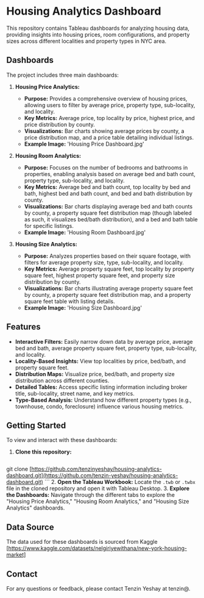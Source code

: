 # Housing Analytics Dashboard

This repository contains Tableau dashboards for analyzing housing data, providing insights into housing prices, room configurations, and property sizes across different localities and property types in NYC area.

## Dashboards

The project includes three main dashboards:

1.  **Housing Price Analytics:**
    * **Purpose:** Provides a comprehensive overview of housing prices, allowing users to filter by average price, property type, sub-locality, and locality.
    * **Key Metrics:** Average price, top locality by price, highest price, and price distribution by county.
    * **Visualizations:** Bar charts showing average prices by county, a price distribution map, and a price table detailing individual listings.
    * **Example Image:** 'Housing Price Dashboard.jpg'

2.  **Housing Room Analytics:**
    * **Purpose:** Focuses on the number of bedrooms and bathrooms in properties, enabling analysis based on average bed and bath count, property type, sub-locality, and locality.
    * **Key Metrics:** Average bed and bath count, top locality by bed and bath, highest bed and bath count, and bed and bath distribution by county.
    * **Visualizations:** Bar charts displaying average bed and bath counts by county, a property square feet distribution map (though labeled as such, it visualizes bed/bath distribution), and a bed and bath table for specific listings.
    * **Example Image:** 'Housing Room Dashboard.jpg'

3.  **Housing Size Analytics:**
    * **Purpose:** Analyzes properties based on their square footage, with filters for average property size, type, sub-locality, and locality.
    * **Key Metrics:** Average property square feet, top locality by property square feet, highest property square feet, and property size distribution by county.
    * **Visualizations:** Bar charts illustrating average property square feet by county, a property square feet distribution map, and a property square feet table with listing details.
    * **Example Image:** 'Housing Size Dashboard.jpg'

## Features

* **Interactive Filters:** Easily narrow down data by average price, average bed and bath, average property square feet, property type, sub-locality, and locality.
* **Locality-Based Insights:** View top localities by price, bed/bath, and property square feet.
* **Distribution Maps:** Visualize price, bed/bath, and property size distribution across different counties.
* **Detailed Tables:** Access specific listing information including broker title, sub-locality, street name, and key metrics.
* **Type-Based Analysis:** Understand how different property types (e.g., townhouse, condo, foreclosure) influence various housing metrics.

## Getting Started

To view and interact with these dashboards:

1.  **Clone this repository:**
    ```bash
  git clone [https://github.com/tenzinyeshay/housing-analytics-dashboard.git](https://github.com/tenzin-yeshay/housing-analytics-dashboard.git)
    ```
2.  **Open the Tableau Workbook:** Locate the `.twb` or `.twbx` file in the cloned repository and open it with Tableau Desktop.
3.  **Explore the Dashboards:** Navigate through the different tabs to explore the "Housing Price Analytics," "Housing Room Analytics," and "Housing Size Analytics" dashboards.

## Data Source

 The data used for these dashboards is sourced from Kaggle [https://www.kaggle.com/datasets/nelgiriyewithana/new-york-housing-market]

## Contact

For any questions or feedback, please contact Tenzin Yeshay at tenzin@.

